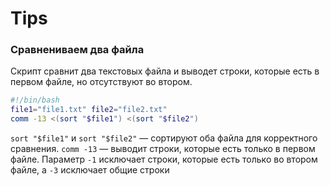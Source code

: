# Tips

### Сравнениваем два файла

Скрипт сравнит два текстовых файла и выводет строки, которые есть в первом файле, но отсутствуют во втором.

```bash
#!/bin/bash 
file1="file1.txt" file2="file2.txt"
comm -13 <(sort "$file1") <(sort "$file2")
```

`sort "$file1"` и `sort "$file2"` — сортируют оба файла для корректного сравнения. `comm -13` — выводит строки, которые есть только в первом файле. Параметр `-1` исключает строки, которые есть только во втором файле, а `-3` исключает общие строки

